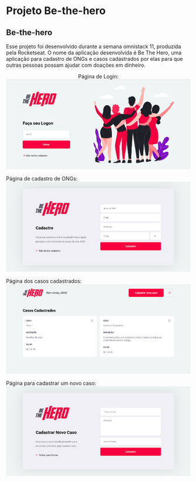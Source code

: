 # Projeto Be-the-hero

## Be-the-hero

Esse projeto foi desenvolvido durante a semana omnistack 11, produzida pela Rocketseat. O nome da aplicação desenvolvida é Be The Hero, uma aplicação para cadastro de ONGs e casos cadastrados por elas para que outras pessoas possam ajudar com doações em dinheiro.

<p align="center">
  Página de Login:
  <img alt="login" title="login" src="frontend/src/assets/Login.png">
  
  Página de cadastro de ONGs:
  <img alt="login" title="login" src="frontend/src/assets/cadastroONGs.png">

  Página dos casos cadastrados:
  <img alt="login" title="login" src="frontend/src/assets/MeusCasos Cadastrados.png">

  Página para cadastrar um novo caso:
  <img alt="login" title="login" src="frontend/src/assets/CadastroNovoCaso.png">
</p>
